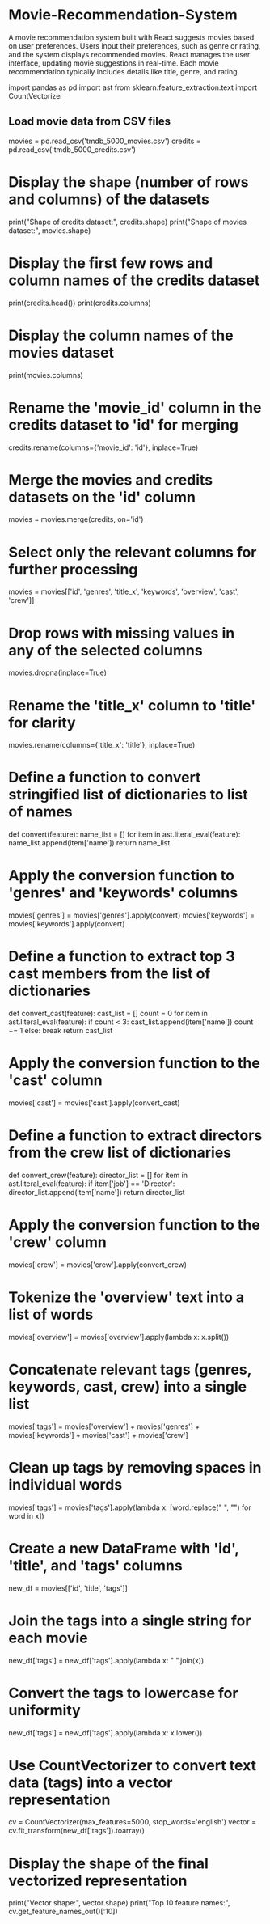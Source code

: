 # Movie-Recommendation-System
A movie recommendation system built with React suggests movies based on user preferences. Users input their preferences, such as genre or rating, and the system displays recommended movies. React manages the user interface, updating movie suggestions in real-time. Each movie recommendation typically includes details like title, genre, and rating.


import pandas as pd
import ast
from sklearn.feature_extraction.text import CountVectorizer

## Load movie data from CSV files
movies = pd.read_csv('tmdb_5000_movies.csv')
credits = pd.read_csv('tmdb_5000_credits.csv')

# Display the shape (number of rows and columns) of the datasets
print("Shape of credits dataset:", credits.shape)
print("Shape of movies dataset:", movies.shape)

# Display the first few rows and column names of the credits dataset
print(credits.head())
print(credits.columns)

# Display the column names of the movies dataset
print(movies.columns)

# Rename the 'movie_id' column in the credits dataset to 'id' for merging
credits.rename(columns={'movie_id': 'id'}, inplace=True)

# Merge the movies and credits datasets on the 'id' column
movies = movies.merge(credits, on='id')

# Select only the relevant columns for further processing
movies = movies[['id', 'genres', 'title_x', 'keywords', 'overview', 'cast', 'crew']]

# Drop rows with missing values in any of the selected columns
movies.dropna(inplace=True)

# Rename the 'title_x' column to 'title' for clarity
movies.rename(columns={'title_x': 'title'}, inplace=True)

# Define a function to convert stringified list of dictionaries to list of names
def convert(feature):
    name_list = []
    for item in ast.literal_eval(feature):
        name_list.append(item['name'])
    return name_list

# Apply the conversion function to 'genres' and 'keywords' columns
movies['genres'] = movies['genres'].apply(convert)
movies['keywords'] = movies['keywords'].apply(convert)

# Define a function to extract top 3 cast members from the list of dictionaries
def convert_cast(feature):
    cast_list = []
    count = 0
    for item in ast.literal_eval(feature):
        if count < 3:
            cast_list.append(item['name'])
            count += 1
        else:
            break
    return cast_list

# Apply the conversion function to the 'cast' column
movies['cast'] = movies['cast'].apply(convert_cast)

# Define a function to extract directors from the crew list of dictionaries
def convert_crew(feature):
    director_list = []
    for item in ast.literal_eval(feature):
        if item['job'] == 'Director':
            director_list.append(item['name'])
    return director_list

# Apply the conversion function to the 'crew' column
movies['crew'] = movies['crew'].apply(convert_crew)

# Tokenize the 'overview' text into a list of words
movies['overview'] = movies['overview'].apply(lambda x: x.split())

# Concatenate relevant tags (genres, keywords, cast, crew) into a single list
movies['tags'] = movies['overview'] + movies['genres'] + movies['keywords'] + movies['cast'] + movies['crew']

# Clean up tags by removing spaces in individual words
movies['tags'] = movies['tags'].apply(lambda x: [word.replace(" ", "") for word in x])

# Create a new DataFrame with 'id', 'title', and 'tags' columns
new_df = movies[['id', 'title', 'tags']]

# Join the tags into a single string for each movie
new_df['tags'] = new_df['tags'].apply(lambda x: " ".join(x))

# Convert the tags to lowercase for uniformity
new_df['tags'] = new_df['tags'].apply(lambda x: x.lower())

# Use CountVectorizer to convert text data (tags) into a vector representation
cv = CountVectorizer(max_features=5000, stop_words='english')
vector = cv.fit_transform(new_df['tags']).toarray()

# Display the shape of the final vectorized representation
print("Vector shape:", vector.shape)
print("Top 10 feature names:", cv.get_feature_names_out()[:10])
